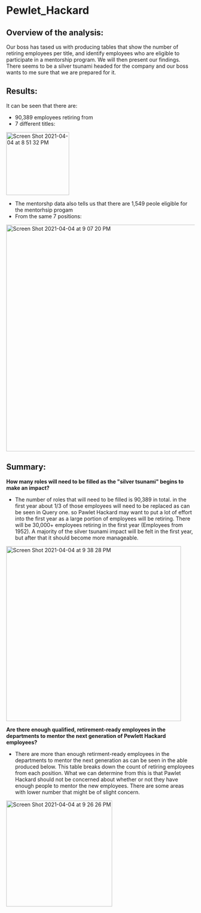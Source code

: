 # Pewlet_Hackard
## Overview of the analysis:
Our boss has tased us with producing tables that show the number of retiring employees per title, and identify employees who are eligible to participate in a mentorship program. We will then present our findings. There seems to be a silver tsunami headed for the company and our boss wants to me sure that we are prepared for it.  

## Results:
It can be seen that there are: 
- 90,389 employees retiring from 
- 7 different titles:

<img width="168" alt="Screen Shot 2021-04-04 at 8 51 32 PM" src="https://user-images.githubusercontent.com/75695931/113526695-044ac800-9589-11eb-99a6-078e92f0494b.png">

- The mentorshp data also tells us that there are 1,549 peole eligible for the mentorhsip progam 
- From the same 7 positions:

<img width="605" alt="Screen Shot 2021-04-04 at 9 07 20 PM" src="https://user-images.githubusercontent.com/75695931/113526919-cac68c80-9589-11eb-859e-b26722eebd7f.png">

## Summary:
**How many roles will need to be filled as the "silver tsunami" begins to make an impact?**
- The number of roles that will need to be filled is 90,389 in total. in the first year about 1/3 of those employees will need to be replaced as can be seen in Query one. so Pawlet Hackard may want to put a lot of effort into the first year as a large portion of employees will be retiring. There will be 30,000+ employees retiring in the first year (Employees from 1952). A majority of the silver tsunami impact will be felt in the first year, but after that it should become more manageable. 

<img width="467" alt="Screen Shot 2021-04-04 at 9 38 28 PM" src="https://user-images.githubusercontent.com/75695931/113528282-2266f700-958e-11eb-948f-7f38c8ef85ed.png">

**Are there enough qualified, retirement-ready employees in the departments to mentor the next generation of Pewlett Hackard employees?**
- There are more than enough retirment-ready employees in the departments to mentor the next generation as can be seen in the able produced below. This table breaks down the count of retiring employees from each position. What we can determine from this is that Pawlet Hackard should not be concerned about whether or not they have enough people to mentor the new employees. There are some areas with lower number that might be of slight concern.

<img width="283" alt="Screen Shot 2021-04-04 at 9 26 26 PM" src="https://user-images.githubusercontent.com/75695931/113528236-02cfce80-958e-11eb-87a6-0d42c730b647.png">

